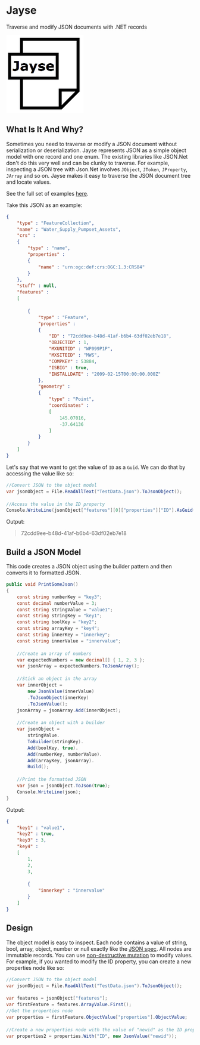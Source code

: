 # Jayse

Traverse and modify JSON documents with .NET records

![diagram](https://github.com/MelbourneDeveloper/Jayse/blob/main/Images/IconSmall.png) 

## What Is It And Why?
Sometimes you need to traverse or modify a JSON document without serialization or deserialization. Jayse represents JSON as a simple object model with one record and one enum. The existing libraries like JSON.Net don't do this very well and can be clunky to traverse. For example, inspecting a JSON tree with Json.Net involves `JObject`, `JToken`, `JProperty`, `JArray` and so on. Jayse makes it easy to traverse the JSON document tree and locate values. 

See the full set of examples [here](https://github.com/MelbourneDeveloper/Jayse/blob/906ac390e219d06110275347406a6391d2105220/src/Jayse.UnitTests/UnitTest1.cs#L13).

Take this JSON as an example:

```JSON
{
    "type" : "FeatureCollection",
    "name" : "Water_Supply_Pumpset_Assets",
    "crs" : 
    {
        "type" : "name",
        "properties" : 
        {
            "name" : "urn:ogc:def:crs:OGC:1.3:CRS84"
        }
    },
    "stuff" : null,
    "features" : 
    [
        
        {
            "type" : "Feature",
            "properties" : 
            {
                "ID" : "72cdd9ee-b48d-41af-b6b4-63df02eb7e18",
                "OBJECTID" : 1,
                "MXUNITID" : "WP099P1P",
                "MXSITEID" : "MWS",
                "COMPKEY" : 53884,
                "ISBIG" : true,
                "INSTALLDATE" : "2009-02-15T00:00:00.000Z"
            },
            "geometry" : 
            {
                "type" : "Point",
                "coordinates" : 
                [
                    145.07016,
                    -37.64136
                ]
            }
        }
    ]
}
```

Let's say that we want to get the value of `ID` as a `Guid`. We can do that by accessing the value like so:

```cs
//Convert JSON to the object model
var jsonObject = File.ReadAllText("TestData.json").ToJsonObject();

//Access the value in the ID property
Console.WriteLine(jsonObject["features"][0]["properties"]["ID"].AsGuid().ToString());
```

Output:

> 72cdd9ee-b48d-41af-b6b4-63df02eb7e18

## Build a JSON Model

This code creates a JSON object using the builder pattern and then converts it to formatted JSON.

```cs
public void PrintSomeJson()
{
    const string numberKey = "key3";
    const decimal numberValue = 3;
    const string stringValue = "value1";
    const string stringKey = "key1";
    const string boolKey = "key2";
    const string arrayKey = "key4";
    const string innerKey = "innerkey";
    const string innerValue = "innervalue";

    //Create an array of numbers
    var expectedNumbers = new decimal[] { 1, 2, 3 };
    var jsonArray = expectedNumbers.ToJsonArray();

    //Stick an object in the array
    var innerObject =
        new JsonValue(innerValue)
        .ToJsonObject(innerKey)
        .ToJsonValue();
    jsonArray = jsonArray.Add(innerObject);

    //Create an object with a builder
    var jsonObject =
        stringValue.
        ToBuilder(stringKey).
        Add(boolKey, true).
        Add(numberKey, numberValue).
        Add(arrayKey, jsonArray).
        Build();

    //Print the formatted JSON
    var json = jsonObject.ToJson(true);
    Console.WriteLine(json);
}
```

Output:

```JSON
{
    "key1" : "value1",
    "key2" : true,
    "key3" : 3,
    "key4" : 
    [
        1,
        2,
        3,
        
        {
            "innerkey" : "innervalue"
        }
    ]
}
```

## Design

The object model is easy to inspect. Each node contains a value of string, bool, array, object, number or null exactly like  the [JSON spec](https://www.json.org/json-en.html). All nodes are immutable records. You can use [non-destructive mutation](https://docs.microsoft.com/en-us/dotnet/csharp/whats-new/tutorials/records#non-destructive-mutation) to modify values. For example, if you wanted to modify the ID property, you can create a new properties node like so:

```cs
//Convert JSON to the object model
var jsonObject = File.ReadAllText("TestData.json").ToJsonObject();

var features = jsonObject["features"];
var firstFeature = features.ArrayValue.First();
//Get the properties node
var properties = firstFeature.ObjectValue["properties"].ObjectValue;

//Create a new properties node with the value of "newid" as the ID property
var properties2 = properties.With("ID", new JsonValue("newid"));
```
